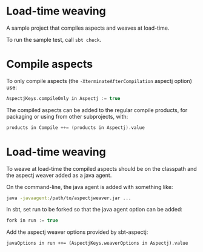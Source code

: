 # Load-time weaving

A sample project that compiles aspects and weaves at load-time.

To run the sample test, call `sbt check`.


# Compile aspects

To only compile aspects (the `-XterminateAfterCompilation` aspectj option) use:

```scala
AspectjKeys.compileOnly in Aspectj := true
```

The compiled aspects can be added to the regular compile products, for packaging
or using from other subprojects, with:

```scala
products in Compile ++= (products in Aspectj).value
```


# Load-time weaving

To weave at load-time the compiled aspects should be on the classpath and the
aspectj weaver added as a java agent.

On the command-line, the java agent is added with something like:

```bash
java -javaagent:/path/to/aspectjweaver.jar ...
```

In sbt, set run to be forked so that the java agent option can be added:

```scala
fork in run := true
```

Add the aspectj weaver options provided by sbt-aspectj:

```
javaOptions in run ++= (AspectjKeys.weaverOptions in Aspectj).value
```

